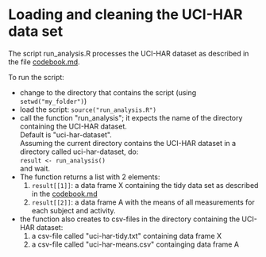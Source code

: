 Loading and cleaning the UCI-HAR data set
=========================================

The script run_analysis.R processes the UCI-HAR dataset as described in the file [codebook.md](codebook.md).

To run the script:

* change to the directory that contains the script (using ```setwd("my_folder")```)
* load the script: ```source("run_analysis.R")```
* call the function "run_analysis"; it expects the name of the directory containing the UCI-HAR dataset.  
  Default is "uci-har-dataset".   
  Assuming the current directory contains the UCI-HAR dataset in a directory called uci-har-dataset, do:  
  ```result <- run_analysis()```   
  and wait.
* The function returns a list with 2 elements:
  1. ```result[[1]]```: a data frame X containing the tidy data set as described in the [codebook.md](docebook.md)
  2. ```result[[2]]```: a data frame A with the means of all measurements for each subject and activity.  
* the function also creates to csv-files in the directory containing the UCI-HAR dataset:
  1. a csv-file called "uci-har-tidy.txt" containing data frame X
  2. a csv-file called "uci-har-means.csv" containging data frame A

